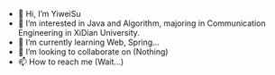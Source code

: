 - 👋 Hi, I’m YiweiSu
- 👀 I’m interested in Java and Algorithm, majoring in Communication Engineering in XiDian University.
- 🌱 I’m currently learning Web, Spring...
- 💞️ I’m looking to collaborate on (Nothing)
- 📫 How to reach me (Wait...)

<!---
YiweiSu/YiweiSu is a ✨ special ✨ repository because its `README.md` (this file) appears on your GitHub profile.
You can click the Preview link to take a look at your changes.
--->
